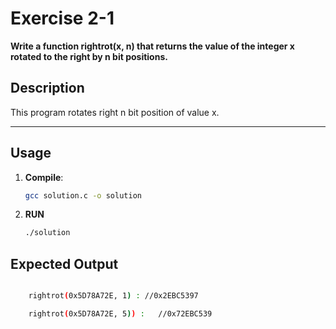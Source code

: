 # Exercise 2-1

**Write a function rightrot(x, n) that returns the value of the integer x rotated to the right by n bit positions.**

## Description

This program rotates right n bit position of value x.

---

## Usage

1. **Compile**:
   ```bash
   gcc solution.c -o solution
   ```
2. **RUN**

   ```bash
   ./solution
   ```

## Expected Output

```bash

	rightrot(0x5D78A72E, 1) : //0x2EBC5397

	rightrot(0x5D78A72E, 5)) :   //0x72EBC539
```
